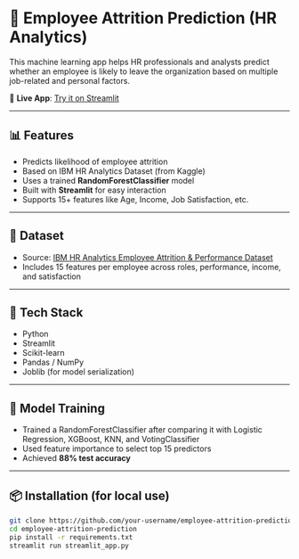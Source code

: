 # 🧠 Employee Attrition Prediction (HR Analytics)

This machine learning app helps HR professionals and analysts predict whether an employee is likely to leave the organization based on multiple job-related and personal factors.

🔗 **Live App**: [Try it on Streamlit](https://employee-attrition-predictionmodel.streamlit.app)

---

## 📊 Features

- Predicts likelihood of employee attrition
- Based on IBM HR Analytics Dataset (from Kaggle)
- Uses a trained **RandomForestClassifier** model
- Built with **Streamlit** for easy interaction
- Supports 15+ features like Age, Income, Job Satisfaction, etc.

---

## 🧪 Dataset

- Source: [IBM HR Analytics Employee Attrition & Performance Dataset](https://www.kaggle.com/datasets/pavansubhasht/ibm-hr-analytics-attrition-dataset)
- Includes 15 features per employee across roles, performance, income, and satisfaction

---

## 🚀 Tech Stack

- Python
- Streamlit
- Scikit-learn
- Pandas / NumPy
- Joblib (for model serialization)

---

## 🧠 Model Training

- Trained a RandomForestClassifier after comparing it with Logistic Regression, XGBoost, KNN, and VotingClassifier
- Used feature importance to select top 15 predictors
- Achieved **88% test accuracy**

---

## 📦 Installation (for local use)

```bash
git clone https://github.com/your-username/employee-attrition-prediction.git
cd employee-attrition-prediction
pip install -r requirements.txt
streamlit run streamlit_app.py
